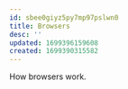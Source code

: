 ```yaml
---
id: sbee0giyz5py7mp97pslwn0
title: Browsers
desc: ''
updated: 1699396159608
created: 1699390315582
---
```


How browsers work.
